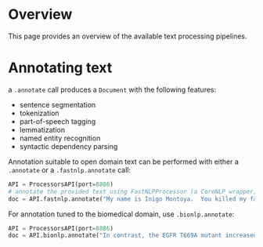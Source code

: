 # Overview

This page provides an overview of the available text processing pipelines.

# Annotating text

a `.annotate` call produces a `Document` with the following features:
- sentence segmentation
- tokenization
- part-of-speech tagging
- lemmatization
- named entity recognition
- syntactic dependency parsing


Annotation suitable to open domain text can be performed with either a `.annotate` or a `.fastnlp.annotate` call:

```python
API = ProcessorsAPI(port=8886)
# annotate the provided text using FastNLPProcessor (a CoreNLP wrapper)
doc = API.fastnlp.annotate("My name is Inigo Montoya.  You killed my father.  Prepare to die.")
```

For annotation tuned to the biomedical domain, use `.bionlp.annotate`:

```python
API = ProcessorsAPI(port=8886)
doc = API.bionlp.annotate("In contrast, the EGFR T669A mutant increased both basal EGFR and ERBB3 tyrosine phosphorylation that was not augmented by MEK inhibition.")
```
